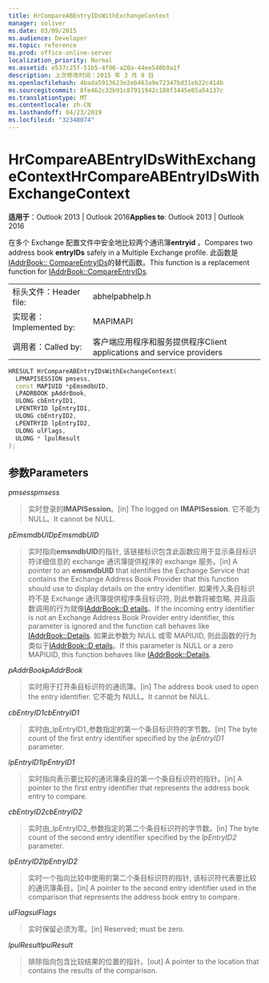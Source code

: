 ```yaml
---
title: HrCompareABEntryIDsWithExchangeContext
manager: soliver
ms.date: 03/09/2015
ms.audience: Developer
ms.topic: reference
ms.prod: office-online-server
localization_priority: Normal
ms.assetid: e537c25f-51b5-4f06-a20a-44ee540b9a1f
description: 上次修改时间：2015 年 3 月 9 日
ms.openlocfilehash: 4bada5913623e2eb463a9e72347bd31eb22c414b
ms.sourcegitcommit: 8fe462c32b91c87911942c188f3445e85a54137c
ms.translationtype: MT
ms.contentlocale: zh-CN
ms.lasthandoff: 04/23/2019
ms.locfileid: "32348074"
---
```

# <a name="hrcompareabentryidswithexchangecontext"></a><span data-ttu-id="ad41d-103">HrCompareABEntryIDsWithExchangeContext</span><span class="sxs-lookup"><span data-stu-id="ad41d-103">HrCompareABEntryIDsWithExchangeContext</span></span>

  
  
<span data-ttu-id="ad41d-104">**适用于**：Outlook 2013 | Outlook 2016</span><span class="sxs-lookup"><span data-stu-id="ad41d-104">**Applies to**: Outlook 2013 | Outlook 2016</span></span> 
  
<span data-ttu-id="ad41d-105">在多个 Exchange 配置文件中安全地比较两个通讯簿**entryid** 。</span><span class="sxs-lookup"><span data-stu-id="ad41d-105">Compares two address book **entryIDs** safely in a Multiple Exchange profile.</span></span> <span data-ttu-id="ad41d-106">此函数是[IAddrBook:: CompareEntryIDs](iaddrbook-compareentryids.md)的替代函数。</span><span class="sxs-lookup"><span data-stu-id="ad41d-106">This function is a replacement function for [IAddrBook::CompareEntryIDs](iaddrbook-compareentryids.md).</span></span>
  
|||
|:-----|:-----|
|<span data-ttu-id="ad41d-107">标头文件：</span><span class="sxs-lookup"><span data-stu-id="ad41d-107">Header file:</span></span>  <br/> |<span data-ttu-id="ad41d-108">abhelp</span><span class="sxs-lookup"><span data-stu-id="ad41d-108">abhelp.h</span></span>  <br/> |
|<span data-ttu-id="ad41d-109">实现者：</span><span class="sxs-lookup"><span data-stu-id="ad41d-109">Implemented by:</span></span>  <br/> |<span data-ttu-id="ad41d-110">MAPI</span><span class="sxs-lookup"><span data-stu-id="ad41d-110">MAPI</span></span>  <br/> |
|<span data-ttu-id="ad41d-111">调用者：</span><span class="sxs-lookup"><span data-stu-id="ad41d-111">Called by:</span></span>  <br/> |<span data-ttu-id="ad41d-112">客户端应用程序和服务提供程序</span><span class="sxs-lookup"><span data-stu-id="ad41d-112">Client applications and service providers</span></span>  <br/> |
   
```cpp
HRESULT HrCompareABEntryIDsWithExchangeContext(
  LPMAPISESSION pmsess,
  const MAPIUID *pEmsmdbUID,
  LPADRBOOK pAddrBook,
  ULONG cbEntryID1,
  LPENTRYID lpEntryID1,
  ULONG cbEntryID2,
  LPENTRYID lpEntryID2,
  ULONG ulFlags,
  ULONG * lpulResult
);
```

## <a name="parameters"></a><span data-ttu-id="ad41d-113">参数</span><span class="sxs-lookup"><span data-stu-id="ad41d-113">Parameters</span></span>

 <span data-ttu-id="ad41d-114">_pmsess_</span><span class="sxs-lookup"><span data-stu-id="ad41d-114">_pmsess_</span></span>
  
> <span data-ttu-id="ad41d-115">实时登录的**IMAPISession**。</span><span class="sxs-lookup"><span data-stu-id="ad41d-115">[in] The logged on **IMAPISession**.</span></span> <span data-ttu-id="ad41d-116">它不能为 NULL。</span><span class="sxs-lookup"><span data-stu-id="ad41d-116">It cannot be NULL.</span></span>
    
 <span data-ttu-id="ad41d-117">_pEmsmdbUID_</span><span class="sxs-lookup"><span data-stu-id="ad41d-117">_pEmsmdbUID_</span></span>
  
> <span data-ttu-id="ad41d-118">实时指向**emsmdbUID**的指针, 该链接标识包含此函数应用于显示条目标识符详细信息的 exchange 通讯簿提供程序的 exchange 服务。</span><span class="sxs-lookup"><span data-stu-id="ad41d-118">[in] A pointer to an **emsmdbUID** that identifies the Exchange Service that contains the Exchange Address Book Provider that this function should use to display details on the entry identifier.</span></span> <span data-ttu-id="ad41d-119">如果传入条目标识符不是 Exchange 通讯簿提供程序条目标识符, 则此参数将被忽略, 并且函数调用的行为就像[IAddrBook::D etails](iaddrbook-details.md)。</span><span class="sxs-lookup"><span data-stu-id="ad41d-119">If the incoming entry identifier is not an Exchange Address Book Provider entry identifier, this parameter is ignored and the function call behaves like [IAddrBook::Details](iaddrbook-details.md).</span></span> <span data-ttu-id="ad41d-120">如果此参数为 NULL 或零 MAPIUID, 则此函数的行为类似于[IAddrBook::D etails](iaddrbook-details.md)。</span><span class="sxs-lookup"><span data-stu-id="ad41d-120">If this parameter is NULL or a zero MAPIUID, this function behaves like [IAddrBook::Details](iaddrbook-details.md).</span></span>
    
 <span data-ttu-id="ad41d-121">_pAddrBook_</span><span class="sxs-lookup"><span data-stu-id="ad41d-121">_pAddrBook_</span></span>
  
> <span data-ttu-id="ad41d-122">实时用于打开条目标识符的通讯簿。</span><span class="sxs-lookup"><span data-stu-id="ad41d-122">[in] The address book used to open the entry identifier.</span></span> <span data-ttu-id="ad41d-123">它不能为 NULL。</span><span class="sxs-lookup"><span data-stu-id="ad41d-123">It cannot be NULL.</span></span>
    
 <span data-ttu-id="ad41d-124">_cbEntryID1_</span><span class="sxs-lookup"><span data-stu-id="ad41d-124">_cbEntryID1_</span></span>
  
> <span data-ttu-id="ad41d-125">实时由_lpEntryID1_参数指定的第一个条目标识符的字节数。</span><span class="sxs-lookup"><span data-stu-id="ad41d-125">[in] The byte count of the first entry identifier specified by the  _lpEntryID1_ parameter.</span></span> 
    
 <span data-ttu-id="ad41d-126">_lpEntryID1_</span><span class="sxs-lookup"><span data-stu-id="ad41d-126">_lpEntryID1_</span></span>
  
> <span data-ttu-id="ad41d-127">实时指向表示要比较的通讯簿条目的第一个条目标识符的指针。</span><span class="sxs-lookup"><span data-stu-id="ad41d-127">[in] A pointer to the first entry identifier that represents the address book entry to compare.</span></span>
    
 <span data-ttu-id="ad41d-128">_cbEntryID2_</span><span class="sxs-lookup"><span data-stu-id="ad41d-128">_cbEntryID2_</span></span>
  
> <span data-ttu-id="ad41d-129">实时由_lpEntryID2_参数指定的第二个条目标识符的字节数。</span><span class="sxs-lookup"><span data-stu-id="ad41d-129">[in] The byte count of the second entry identifier specified by the  _lpEntryID2_ parameter.</span></span> 
    
 <span data-ttu-id="ad41d-130">_lpEntryID2_</span><span class="sxs-lookup"><span data-stu-id="ad41d-130">_lpEntryID2_</span></span>
  
> <span data-ttu-id="ad41d-131">实时一个指向比较中使用的第二个条目标识符的指针, 该标识符代表要比较的通讯簿条目。</span><span class="sxs-lookup"><span data-stu-id="ad41d-131">[in] A pointer to the second entry identifier used in the comparison that represents the address book entry to compare.</span></span>
    
 <span data-ttu-id="ad41d-132">_ulFlags_</span><span class="sxs-lookup"><span data-stu-id="ad41d-132">_ulFlags_</span></span>
  
> <span data-ttu-id="ad41d-133">实时保留必须为零。</span><span class="sxs-lookup"><span data-stu-id="ad41d-133">[in] Reserved; must be zero.</span></span>
    
 <span data-ttu-id="ad41d-134">_lpulResult_</span><span class="sxs-lookup"><span data-stu-id="ad41d-134">_lpulResult_</span></span>
  
> <span data-ttu-id="ad41d-135">排除指向包含比较结果的位置的指针。</span><span class="sxs-lookup"><span data-stu-id="ad41d-135">[out] A pointer to the location that contains the results of the comparison.</span></span> 
    

